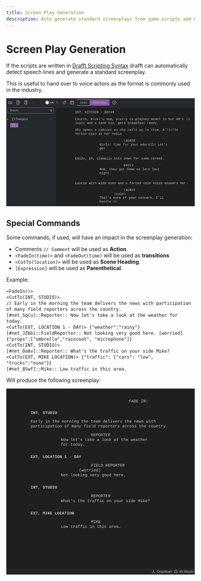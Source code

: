 ```yaml
---
title: Screen Play Generation
description: Auto generate standard screenplays from game scripts and dialogue trees.
---
```


# Screen Play Generation

If the scripts are written in [Drafft Scripting Syntax](scripting.html) drafft can automatically detect speech lines and generate a standard screenplay.

This is useful to hand over to voice actors as the format is commonly used in the industry.

![Screenplay](/img/scripting-02.png)

## Special Commands
Some commands, if used, will have an impact in the screenplay generation:

- Comments `// Comment` will be used as __Action__.
- `<FadeIn(time)>` and `<FadeOut(time)` will be used as __transitions__
- `<CutTo(location)>` will be used as __Scene Heading__.
- `[Expression]` will be used as __Parenthetical__.

Example:

```
<FadeIn()>
<CutTo(INT, STUDIO)>   
// Early in the morning the team delivers the news with participation of many field reporters across the country.
[#net_SqCu]::Reporter:: Now let's take a look at the weather for today.
<CutTo(EXT, LOCATION 1 - DAY)> {"weather":"rainy"} 
[#net_JZbb]::FieldReporter:: Not looking very good here. [worried] {"props":["umbrella","raincoat", "microphone"]}
<CutTo(INT, STUDIO)>   
[#net_Oa8v]::Reporter:: What's the traffic on your side Mike?
<CutTo(EXT, MIKE LOCATION)> {"traffic": {"cars": "low", "trucks":"none"}}
[#net_8Swf]::Mike:: Low traffic in this area.   
```

Will produce the following screenplay:

![Screenplay](/img/screenplay-01.jpg)